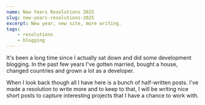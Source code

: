 ```yaml
---
name: New Years Resolutions 2025
slug: new-years-resolutions-2025
excerpt: New year, new site, more writing.
tags:
    - resolutions
    - blogging
---
```


It's been a long time since I actually sat down and did some development blogging. In the past few years I've gotten married, bought a house, changed countries and grown a lot as a developer.

When I look back though all I have here is a bunch of half-written posts. I've made a resolution to write more and to keep to that, I will be writing nice short posts to capture interesting projects that I have a chance to work with.
